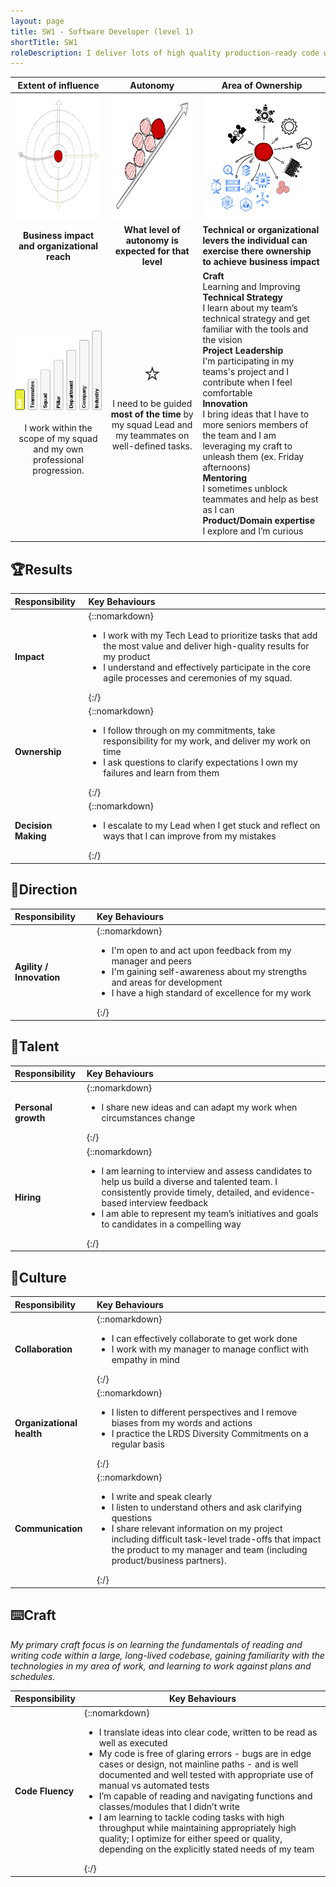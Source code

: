 ```yaml
---
layout: page
title: SW1 - Software Developer (level 1)
shortTitle: SW1
roleDescription: I deliver lots of high quality production-ready code with direction from the team
---
```


|                  Extent of influence<br />                   |                        Autonomy<br />                        | Area of Ownership<br />                                      |
| :----------------------------------------------------------: | :----------------------------------------------------------: | ------------------------------------------------------------ |
| <img src="./../assets/Influence.png" alt="influence" style="height: 200px; align: center" /> | <img src="./../assets/Autonomy.png" alt="Autonomy" style="height: 200px; align: center" /> | <img src="./../assets/Ownership.png" alt="ownership" style="height: 200px; align: center" /> |
|         **Business impact and organizational reach**         |    **What level of autonomy is expected for that level**     | **Technical or organizational levers the individual can exercise there ownership to achieve business impact** |
| ![extent1](./..\assets\level1\extent1.png)<br /><br />I work within the scope of my squad and my own professional progression. | <span style="font-size: 40px">⭐</span><br />I need to be guided **most of the time** by my squad Lead and my teammates on well-defined tasks. | **<span class="oo-badge oo-gd-blue">Craft</span>**<br />Learning and Improving<br />**<span class="oo-badge oo-gd-yellow">Technical Strategy</span>**<br />I learn about my team’s technical strategy and get familiar with the tools and the vision<br />**<span class="oo-badge oo-gd-red">Project Leadership</span>**<br />I'm participating in my teams's project and I contribute when I feel comfortable<br />**<span class="oo-badge oo-gd-green">Innovation</span>**<br />I bring ideas that I have to more seniors members of the team and I am leveraging my craft to unleash them (ex. Friday afternoons)<br />**<span class="oo-badge oo-gd-orange">Mentoring</span>**<br />I sometimes unblock teammates and help as best as I can<br />**<span class="oo-badge oo-gd-grey">Product/Domain expertise</span>**<br />I explore and I’m curious |
|                                                              |                                                              |                                                              |

## 🏆Results

| **Responsibility**  | **Key Behaviours**                                                                                                                                                                                                                                                                                 |
| :------------------- |:---------------------------------------------------------------------------------------------------------------------------------------------------------------------------------------------------------------------------------------------------------------------------------------------------|
| **Impact**| {::nomarkdown}<ul><li>I work with my Tech Lead to prioritize tasks that add the most value and deliver high-quality results for my product<br /><li>I understand and effectively participate in the core agile processes and ceremonies of my squad.</li></ul>{:/} |
| **Ownership**       | {::nomarkdown}<ul><li>I follow through on my commitments, take responsibility for my work, and deliver my work on time <br /><li> I ask questions to clarify expectations I own my failures and learn from them</li></ul>{:/} |
| **Decision Making**| {::nomarkdown}<ul><li> I escalate to my Lead when I get stuck and reflect on ways that I can improve from my mistakes </li></ul>{:/}                                                                                                                                                          |

## 🌟Direction

| **Responsibility**       | **Key Behaviours**                                           |
| :----------------------- | :----------------------------------------------------------- |
| **Agility / Innovation** | {::nomarkdown}<ul><li>I'm open to and act upon feedback from my manager and peers<br/><li>I'm gaining self-awareness about my strengths and areas for development<br /><li>I have a high standard of excellence for my work</li></ul>{:/} |

## 🌳Talent

| **Responsibility**  | **Key Behaviours**                                                                                                                                                                                                                                                                                                              |
| :------------------ |:--------------------------------------------------------------------------------------------------------------------------------------------------------------------------------------------------------------------------------------------------------------------------------------------------------------------------------|
| **Personal growth** | {::nomarkdown}<ul><li>I share new ideas and can adapt my work when circumstances change</li></ul>{:/}                                                                                                                                                                                                                           |
| **Hiring**          | {::nomarkdown}<ul><li>I am learning to interview and assess candidates to help us build a diverse and talented team. I consistently provide timely, detailed, and evidence-based interview feedback<br /><li>I am able to represent my team’s initiatives and goals to candidates in a compelling way</li></ul>{:/}     |

## 🌳Culture

| **Responsibility**        | **Key Behaviours**                                                                                                                                                                                                                                                      |
| :------------------------ |:------------------------------------------------------------------------------------------------------------------------------------------------------------------------------------------------------------------------------------------------------------------------|
| **Collaboration**         | {::nomarkdown}<ul><li>I can effectively collaborate to get work done<br /><li>I work with my manager to manage conflict with empathy in mind  </li></ul>{:/}                                                                                                                                   |
| **Organizational health** | {::nomarkdown}<ul><li>I listen to different perspectives and I remove biases from my words and actions<br /><li>I practice the LRDS Diversity Commitments on a regular basis   </li></ul>{:/}                                                                                                                    |
| **Communication**         | {::nomarkdown}<ul><li>I write and speak clearly<br /><li>I listen to understand others and ask clarifying questions<br /><li>I share relevant information on my project including difficult task-level trade-offs that impact the product to my manager and team (including product/business partners). </li></ul>{:/}    |

## ⌨️Craft

*My primary craft focus is on learning the fundamentals of reading and writing code within a large, long-lived codebase, gaining familiarity with the technologies in my area of work, and learning to work against plans and schedules.*

| **Responsibility** | **Key Behaviours**                                           |
| :----------------- | ------------------------------------------------------------ |
| **Code Fluency**   | {::nomarkdown}<ul><li>I translate ideas into clear code, written to be read as well as executed<br /><li>My code is free of glaring errors - bugs are in edge cases or design, not mainline paths - and is well documented and well tested with appropriate use of manual vs automated tests<br /><li>I’m capable of reading and navigating functions and classes/modules that I didn’t write<br /><li>I am learning to tackle coding tasks with high throughput while maintaining appropriately high quality; I optimize for either speed or quality, depending on the explicitly stated needs of my team </li></ul>{:/}    |
